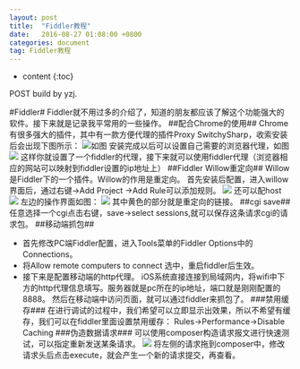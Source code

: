 ```yaml
---
layout: post
title:  "Fiddler教程"
date:   2016-08-27 01:08:00 +0800
categories: document
tag: Fiddler教程
---
```


* content
{:toc}


POST build by yzj.



#Fiddler#
Fiddler就不用过多的介绍了，知道的朋友都应该了解这个功能强大的软件。接下来就是记录我平常用的一些操作。
##配合Chrome的使用##
Chrome有很多强大的插件，其中有一款方便代理的插件Proxy SwitchySharp，收索安装后会出现下图所示：
![如图](http://i.imgur.com/yuk4h9n.png)
安装完成以后可以设置自己需要的浏览器代理，如图
![](http://i.imgur.com/A8lowIw.png)
这样你就设置了一个fiddler的代理，接下来就可以使用fiddler代理（浏览器相应的网站可以映射到fiddler设置的ip地址上）
##Fiddler Willow重定向##
Willow是Fiddler下的一个插件。Willow的作用是重定向。
首先安装后配置，进入willow界面后，通过右键->Add Project ->Add Rule可以添加规则。
![](http://i.imgur.com/ylQCSkA.png)
还可以配host
![](http://i.imgur.com/F0LnOnC.png)
左边的操作界面如图：
![](http://i.imgur.com/jEmuDtW.png)
其中黄色的部分就是重定向的链接。
##cgi save##
任意选择一个cgi点击右键，save->select sessions,就可以保存这条请求cgi的请求包。
##移动端抓包##

- 首先修改PC端Fiddler配置，进入Tools菜单的Fiddler Options中的Connections。 
- 将Allow remote computers to connect 选中，重启fiddler后生效。
- 接下来是配置移动端的http代理。
iOS系统直接连接到局域网内，将wifi中下方的http代理信息填写。服务器就是pc所在的ip地址，端口就是刚刚配置的8888。
然后在移动端中访问页面，就可以通过fiddler来抓包了。
###禁用缓存###
在进行调试的过程中，我们希望可以立即显示出效果，所以不希望有缓存，我们可以在fiddler里面设置禁用缓存： 
Rules->Performance->Disable Caching
###伪造数据请求###
可以使用composer构造请求报文进行快速测试，可以指定重新发送某条请求。
![](http://img.blog.csdn.net/20151213191145736)
将左侧的请求拖到composer中，修改请求头后点击execute，就会产生一个新的请求提交，再查看。




[jekyll]:      http://jekyllrb.com
[jekyll-gh]:   https://github.com/jekyll/jekyll
[jekyll-help]: https://github.com/jekyll/jekyll-help
